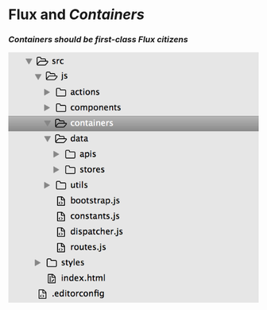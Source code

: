 # Flux and <em class="highlight">Containers</em>

### <em>Containers should be first-class Flux citizens</em>

<img src="img/folders.png" width="650" />
